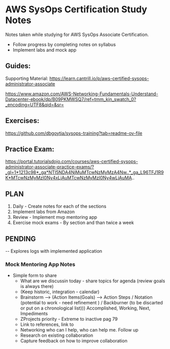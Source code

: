 # AWS SysOps Certification Study Notes
Notes taken while studying for AWS SysOps Associate Certification.
- Follow progress by completing notes on syllabus
- Implement labs and mock app

## Guides:

Supporting Material:
https://learn.cantrill.io/p/aws-certified-sysops-administrator-associate

https://www.amazon.com/AWS-Networking-Fundamentals-Understand-Datacenter-ebook/dp/B09PKMWSQ7/ref=tmm_kin_swatch_0?_encoding=UTF8&qid=&sr=

## Exercises:
https://github.com/dbgoytia/sysops-training?tab=readme-ov-file

## Practice Exam:
https://portal.tutorialsdojo.com/courses/aws-certified-sysops-administrator-associate-practice-exams/?_gl=1*1213c98*_ga*NTI5NDA4NjMuMTcwNzMyMzA4Nw..*_ga_L96TFJ1R9K*MTcwNzMyMzI0Ny4xLjAuMTcwNzMyMzI0Ny4wLjAuMA..



## PLAN 

1. Daily - Create notes for each of the sections
2. Implement labs from Amazon
3. Review - Implement mvp mentoring app
4. Exercise mock exams - By section and than twice a week

## PENDING
-- Explores logs with implemented application

### Mock Mentoring App Notes
- Simple form to share 
    - What are we discussin today - share topics for agenda (review goals is always there)
    - (Keep historic, integration - calendar)
    - Brainstorm --> (Action Items(Goals) --> Action Steps / Notation (potential to work - need refinement ) / Backburner (to be discarted or put on a chronological list))) Accomplished, Working, Next, Impediments
    - ZProjects priority - Extreme to inactive pag 79
    - Link to references, link to 
    - Networking who can I help, who can help me. Follow up
    - Research on existing collaboration
    - Capture feedback on how to improve collaboration